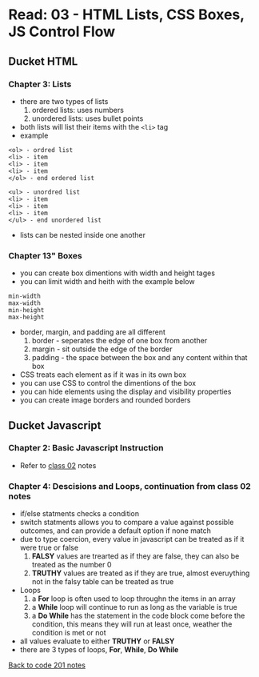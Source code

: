 # Read: 03 - HTML Lists, CSS Boxes, JS Control Flow

## Ducket HTML

### Chapter 3: Lists

- there are two types of lists
  1. ordered lists: uses numbers
  1. unordered lists: uses bullet points
- both lists will list their items with the ``` <li> ``` tag
 - example
```
<ol> - ordred list
<li> - item
<li> - item
<li> - item
</ol> - end ordered list

<ul> - unordred list
<li> - item
<li> - item
<li> - item
</ul> - end unordered list
```
- lists can be nested inside one another

### Chapter 13" Boxes

- you can create box dimentions with width and height tages
- you can limit width and heith with the example below
```
min-width
max-width
min-height
max-height
```
- border, margin, and padding are all different
  1. border - seperates the edge of one box from another
  1. margin - sit outside the edge of the border
  1. padding - the space between the box and any content within that box
- CSS treats each element as if it was in its own box
- you can use CSS to control the dimentions of the box
- you can hide elements using the display and visibility properties
- you can create image borders and rounded borders

## Ducket Javascript

### Chapter 2: Basic Javascript Instruction

- Refer to [class 02](class-02.md) notes

### Chapter 4: Descisions and Loops, continuation from class 02 notes

- if/else statments checks a condition
- switch statments allows you to compare a value against possible outcomes, and can provide a default option if none match
- due to type coercion, every value in javascript can be treated as if it were true or false
  1. **FALSY** values are trearted as if they are false, they can also be treated as the number 0
  1. **TRUTHY** values are treated as if they are true, almost everuything not in the falsy table can be treated as true
- Loops
  1. a **For** loop is often used to loop throughn the items in an array
  1. a **While** loop will continue to run as long as the variable is true
  1. a **Do While** has the statement in the code block come before the condition, this means they will run at least once, weather the condition is met or not
- all values evaluate to either **TRUTHY** or **FALSY**
- there are 3 types of loops, **For**, **While**, **Do While**

[Back to code 201 notes](201.md)